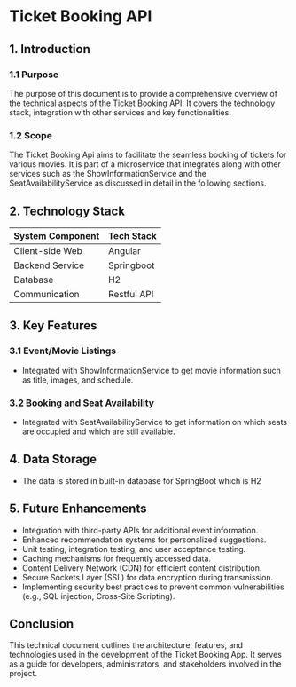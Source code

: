 # Ticket Booking API
  
## 1. Introduction

### 1.1 Purpose
The purpose of this document is to provide a comprehensive overview of the technical aspects of the Ticket Booking API. It covers the technology stack, integration with other services and key functionalities.

### 1.2 Scope
The Ticket Booking Api aims to facilitate the seamless booking of tickets for various movies. It is part of a microservice that integrates along with other services such as the ShowInformationService and the SeatAvailabilityService as discussed in detail in the following sections.
## 2. Technology Stack
 
| System Component| Tech Stack |
| ------------- | ------------- |
| Client-side Web  | Angular  |
| Backend Service  | Springboot  |
| Database  | H2  |
| Communication  | Restful API  |



## 3. Key Features

### 3.1 Event/Movie Listings
- Integrated with ShowInformationService to get movie information such as title, images, and schedule.

### 3.2 Booking and Seat Availability
- Integrated with SeatAvailabilityService to get information on which seats are occupied and which are still available.


## 4. Data Storage

- The data is stored in built-in database for SpringBoot which is H2


## 5. Future Enhancements

- Integration with third-party APIs for additional event information.
- Enhanced recommendation systems for personalized suggestions.
- Unit testing, integration testing, and user acceptance testing.
- Caching mechanisms for frequently accessed data.
- Content Delivery Network (CDN) for efficient content distribution.
- Secure Sockets Layer (SSL) for data encryption during transmission.
- Implementing security best practices to prevent common vulnerabilities (e.g., SQL injection, Cross-Site Scripting).


## Conclusion

This technical document outlines the architecture, features, and technologies used in the development of the Ticket Booking App. It serves as a guide for developers, administrators, and stakeholders involved in the project.
